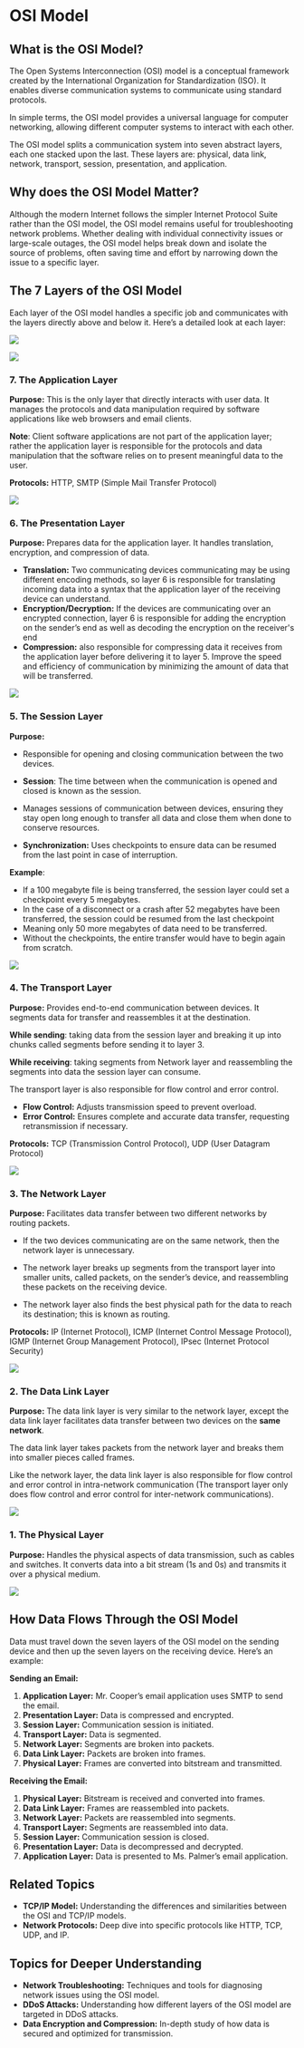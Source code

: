 # OSI Model

## What is the OSI Model?
The Open Systems Interconnection (OSI) model is a conceptual framework created by the International Organization for Standardization (ISO). It enables diverse communication systems to communicate using standard protocols.

In simple terms, the OSI model provides a universal language for computer networking, allowing different computer systems to interact with each other.

The OSI model splits a communication system into seven abstract layers, each one stacked upon the last. These layers are: physical, data link, network, transport, session, presentation, and application.

## Why does the OSI Model Matter?
Although the modern Internet follows the simpler Internet Protocol Suite rather than the OSI model, the OSI model remains useful for troubleshooting network problems. Whether dealing with individual connectivity issues or large-scale outages, the OSI model helps break down and isolate the source of problems, often saving time and effort by narrowing down the issue to a specific layer.

## The 7 Layers of the OSI Model
Each layer of the OSI model handles a specific job and communicates with the layers directly above and below it. Here’s a detailed look at each layer:

![](https://www.lifewire.com/thmb/li3H7yhEr-D8Vo6MC1Hymi_AvDk=/1500x0/filters:no_upscale():max_bytes(150000):strip_icc()/OSImodel-8d93f19d50e543348f82110aa11f7a93.jpg)

![](https://miro.medium.com/v2/resize:fit:679/1*7yPBGx_K8GymgeGfzhfznA.gif)

### 7. The Application Layer
**Purpose:** This is the only layer that directly interacts with user data. It manages the protocols and data manipulation required by software applications like web browsers and email clients.

**Note**: Client software applications are not part of the application layer; rather the application layer is responsible for the protocols and data manipulation that the software relies on to present meaningful data to the user.

**Protocols:** HTTP, SMTP (Simple Mail Transfer Protocol)

![](https://cf-assets.www.cloudflare.com/slt3lc6tev37/2rcDKpr4WLqoyAZ7GDKkyJ/7cab96402de7ac5465b86e617da3da4e/osi_model_application_layer_7.png)

### 6. The Presentation Layer
**Purpose:** Prepares data for the application layer. It handles translation, encryption, and compression of data.

- **Translation:** Two communicating devices communicating may be using different encoding methods, so layer 6 is responsible for translating incoming data into a syntax that the application layer of the receiving device can understand.
- **Encryption/Decryption:** If the devices are communicating over an encrypted connection, layer 6 is responsible for adding the encryption on the sender’s end as well as decoding the encryption on the receiver's end
- **Compression:** also responsible for compressing data it receives from the application layer before delivering it to layer 5. Improve the speed and efficiency of communication by minimizing the amount of data that will be transferred.

![](https://cf-assets.www.cloudflare.com/slt3lc6tev37/19L86neKKT8srUkOSe4rf7/ff4c91c94a1790651df7b48433913f59/osi_model_presentation_layer_6.png)

### 5. The Session Layer
**Purpose:**
- Responsible for opening and closing communication between the two devices.

- **Session**: The time between when the communication is opened and closed is known as the session.

- Manages sessions of communication between devices, ensuring they stay open long enough to transfer all data and close them when done to conserve resources.

- **Synchronization:** Uses checkpoints to ensure data can be resumed from the last point in case of interruption.

**Example**:
- If a 100 megabyte file is being transferred, the session layer could set a checkpoint every 5 megabytes.
- In the case of a disconnect or a crash after 52 megabytes have been transferred, the session could be resumed from the last checkpoint
- Meaning only 50 more megabytes of data need to be transferred.
- Without the checkpoints, the entire transfer would have to begin again from scratch.

![](https://cf-assets.www.cloudflare.com/slt3lc6tev37/29mRrgK22AqJVlg2MMlD86/34d8f4071b6cc0d3b03c93f55e4d89b7/osi_model_session_layer_5.png)

### 4. The Transport Layer
**Purpose:** Provides end-to-end communication between devices. It segments data for transfer and reassembles it at the destination.

**While sending**: taking data from the session layer and breaking it up into chunks called segments before sending it to layer 3.

**While receiving**: taking segments from Network layer and reassembling the segments into data the session layer can consume.

The transport layer is also responsible for flow control and error control.
- **Flow Control:** Adjusts transmission speed to prevent overload.
- **Error Control:** Ensures complete and accurate data transfer, requesting retransmission if necessary.

**Protocols:** TCP (Transmission Control Protocol), UDP (User Datagram Protocol)

![](https://cf-assets.www.cloudflare.com/slt3lc6tev37/3OlO75NcADGL3SmEADFDqd/723b8c7639c4e2e6b4febcbe7fd36e0e/osi_model_transport_layer_4.png)

### 3. The Network Layer
**Purpose:** Facilitates data transfer between two different networks by routing packets.

- If the two devices communicating are on the same network, then the network layer is unnecessary.

- The network layer breaks up segments from the transport layer into smaller units, called packets, on the sender’s device, and reassembling these packets on the receiving device.

- The network layer also finds the best physical path for the data to reach its destination; this is known as routing.

**Protocols:** IP (Internet Protocol), ICMP (Internet Control Message Protocol), IGMP (Internet Group Management Protocol), IPsec (Internet Protocol Security)

![](https://cf-assets.www.cloudflare.com/slt3lc6tev37/3g2Hv0frHsql5SFauJL5EG/d8cede7b6a780e63413bd86de9eee7f9/osi_model_network_layer_3.png)

### 2. The Data Link Layer
**Purpose:** The data link layer is very similar to the network layer, except the data link layer facilitates data transfer between two devices on the **same network**.

The data link layer takes packets from the network layer and breaks them into smaller pieces called frames.

Like the network layer, the data link layer is also responsible for flow control and error control in intra-network communication (The transport layer only does flow control and error control for inter-network communications).

![](https://cf-assets.www.cloudflare.com/slt3lc6tev37/3TLHavXiotb9ayyZFKECf3/9456d1c431cd71ceea7f4b407f076f11/data_link_layer_osi_model.png)

### 1. The Physical Layer
**Purpose:** Handles the physical aspects of data transmission, such as cables and switches. It converts data into a bit stream (1s and 0s) and transmits it over a physical medium.

![](https://cf-assets.www.cloudflare.com/slt3lc6tev37/1HQ1W5P4XAinIdM37DTu4U/900ccdceda346baf03ce8b9f977d2974/osi_model_physical_layer_1.png)

## How Data Flows Through the OSI Model
Data must travel down the seven layers of the OSI model on the sending device and then up the seven layers on the receiving device. Here’s an example:

**Sending an Email:**
1. **Application Layer:** Mr. Cooper’s email application uses SMTP to send the email.
2. **Presentation Layer:** Data is compressed and encrypted.
3. **Session Layer:** Communication session is initiated.
4. **Transport Layer:** Data is segmented.
5. **Network Layer:** Segments are broken into packets.
6. **Data Link Layer:** Packets are broken into frames.
7. **Physical Layer:** Frames are converted into bitstream and transmitted.

**Receiving the Email:**
1. **Physical Layer:** Bitstream is received and converted into frames.
2. **Data Link Layer:** Frames are reassembled into packets.
3. **Network Layer:** Packets are reassembled into segments.
4. **Transport Layer:** Segments are reassembled into data.
5. **Session Layer:** Communication session is closed.
6. **Presentation Layer:** Data is decompressed and decrypted.
7. **Application Layer:** Data is presented to Ms. Palmer’s email application.

## Related Topics
- **TCP/IP Model:** Understanding the differences and similarities between the OSI and TCP/IP models.
- **Network Protocols:** Deep dive into specific protocols like HTTP, TCP, UDP, and IP.

## Topics for Deeper Understanding
- **Network Troubleshooting:** Techniques and tools for diagnosing network issues using the OSI model.
- **DDoS Attacks:** Understanding how different layers of the OSI model are targeted in DDoS attacks.
- **Data Encryption and Compression:** In-depth study of how data is secured and optimized for transmission.
